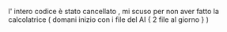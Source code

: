 l' intero codice è stato cancellato , mi scuso 
per non aver fatto la calcolatrice ( domani inizio con i file del AI { 2 file al giorno } )